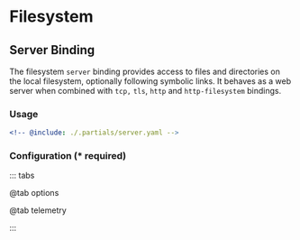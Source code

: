 # Filesystem

## Server Binding

The filesystem `server` binding provides access to files and directories on the local filesystem, optionally following symbolic links. It behaves as a web server when combined with `tcp,` `tls`, `http` and `http-filesystem` bindings.

### Usage

```yaml {3}
<!-- @include: ./.partials/server.yaml -->
```

### Configuration (\* required)

::: tabs

@tab options

<!-- @include: ./.partials/options.md -->

@tab telemetry

<!-- @include: ../.partials/telemetry.md -->

:::
